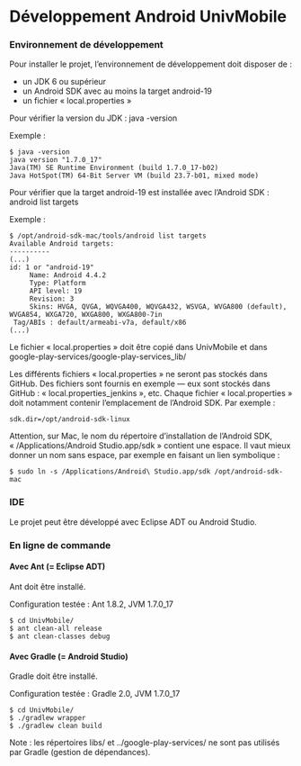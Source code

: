 # Développement Android UnivMobile

### Environnement de développement

Pour installer le projet, l’environnement de développement doit disposer de :

  * un JDK 6 ou supérieur
  * un Android SDK avec au moins la target android-19
  * un fichier « local.properties »

Pour vérifier la version du JDK : java -version

Exemple :

    $ java -version
    java version "1.7.0_17"
    Java(TM) SE Runtime Environment (build 1.7.0_17-b02)
    Java HotSpot(TM) 64-Bit Server VM (build 23.7-b01, mixed mode)

Pour vérifier que la target android-19 est installée avec l’Android SDK : android list targets

Exemple :

    $ /opt/android-sdk-mac/tools/android list targets
    Available Android targets:
    ----------
    (...)
    id: 1 or "android-19"
         Name: Android 4.4.2
         Type: Platform
         API level: 19
         Revision: 3
         Skins: HVGA, QVGA, WQVGA400, WQVGA432, WSVGA, WVGA800 (default), WVGA854, WXGA720, WXGA800, WXGA800-7in
     Tag/ABIs : default/armeabi-v7a, default/x86
    (...)

Le fichier « local.properties » doit être copié dans UnivMobile et dans google-play-services/google-play-services_lib/

Les différents fichiers « local.properties » ne seront pas stockés dans GitHub. Des fichiers sont fournis en exemple — eux sont stockés dans GitHub : « local.properties_jenkins », etc. Chaque fichier « local.properties » doit notamment contenir l’emplacement de l’Android SDK. Par exemple :
  
    sdk.dir=/opt/android-sdk-linux
    
Attention, sur Mac, le nom du répertoire d’installation de l’Android SDK, « /Applications/Android Studio.app/sdk » contient une espace. Il vaut mieux donner un nom sans espace, par exemple en faisant un lien symbolique :

    $ sudo ln -s /Applications/Android\ Studio.app/sdk /opt/android-sdk-mac
    
### IDE

Le projet peut être développé avec Eclipse ADT ou Android Studio.

### En ligne de commande 

#### Avec Ant (= Eclipse ADT)

Ant doit être installé.

Configuration testée : Ant 1.8.2, JVM 1.7.0_17

    $ cd UnivMobile/
    $ ant clean-all release
    $ ant clean-classes debug
    
#### Avec Gradle (= Android Studio)
  
Gradle doit être installé.

Configuration testée : Gradle 2.0, JVM 1.7.0_17

    $ cd UnivMobile/
    $ ./gradlew wrapper
    $ ./gradlew clean build
  
Note : les répertoires libs/ et ../google-play-services/ ne sont pas utilisés par Gradle (gestion de dépendances).

